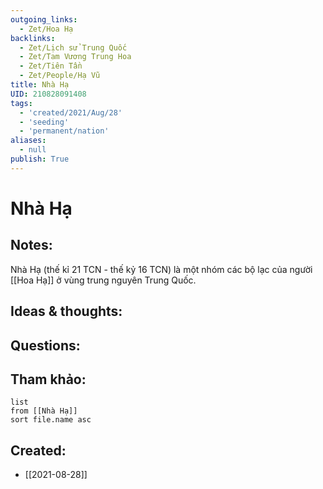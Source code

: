```yaml
---
outgoing_links:
  - Zet/Hoa Hạ
backlinks:
  - Zet/Lịch sử Trung Quốc
  - Zet/Tam Vương Trung Hoa
  - Zet/Tiên Tần
  - Zet/People/Hạ Vũ
title: Nhà Hạ
UID: 210828091408
tags:
  - 'created/2021/Aug/28'
  - 'seeding'
  - 'permanent/nation'
aliases:
  - null
publish: True
---
```

# Nhà Hạ

## Notes:
Nhà Hạ (thế kỉ 21 TCN - thế kỷ 16 TCN) là một nhóm các bộ lạc của người [[Hoa Hạ]] ở vùng trung nguyên Trung Quốc.

## Ideas & thoughts:

## Questions:


## Tham khảo:
```dataview
list
from [[Nhà Hạ]]
sort file.name asc
```
## Created:
- [[2021-08-28]]
